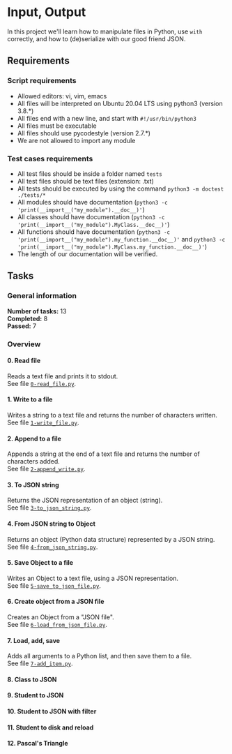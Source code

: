 # Input, Output
In this project we'll learn how to manipulate files in Python, use `with` correctly, and how to (de)serialize with our good friend JSON.<br/>
## Requirements
### Script requirements
* Allowed editors: vi, vim, emacs
* All files will be interpreted on Ubuntu 20.04 LTS using python3 (version 3.8.*)
* All files end with a new line, and start with `#!/usr/bin/python3`
* All files must be executable
* All files should use pycodestyle (version 2.7.*)
* We are not allowed to import any module
### Test cases requirements
* All test files should be inside a folder named `tests`
* All test files should be text files (extension: .txt)
* All tests should be executed by using the command `python3 -m doctest ./tests/*`
* All modules should have documentation (`python3 -c 'print(__import__("my_module").__doc__)'`)
* All classes should have documentation (`python3 -c 'print(__import__("my_module").MyClass.__doc__)'`)
* All functions should have documentation (`python3 -c 'print(__import__("my_module").my_function.__doc__)'` and `python3 -c 'print(__import__("my_module").MyClass.my_function.__doc__)'`)
* The length of our documentation will be verified.
## Tasks
### General information
__Number of tasks:__ 13<br/>
__Completed:__ 8<br/>
__Passed:__ 7<br/>
### Overview
#### 0. Read file
Reads a text file and prints it to stdout.<br/>
See file [`0-read_file.py`](./0-read_file.py).
#### 1. Write to a file
Writes a string to a text file and returns the number of characters written.<br/>
See file [`1-write_file.py`](./1-write_file.py).
#### 2. Append to a file
Appends a string at the end of a text file and returns the number of characters added.<br/>
See file [`2-append_write.py`](./2-append_write.py).
#### 3. To JSON string
Returns the JSON representation of an object (string).<br/>
See file [`3-to_json_string.py`](./3-to_json_string.py).
#### 4. From JSON string to Object
Returns an object (Python data structure) represented by a JSON string.<br/>
See file [`4-from_json_string.py`](./4-from_json_string.py).
#### 5. Save Object to a file
Writes an Object to a text file, using a JSON representation.<br/>
See file [`5-save_to_json_file.py`](./5-save_to_json_file.py).
#### 6. Create object from a JSON file
Creates an Object from a "JSON file".<br/>
See file [`6-load_from_json_file.py`](./6-load_from_json_file.py).
#### 7. Load, add, save
Adds all arguments to a Python list, and then save them to a file.<br/>
See file [`7-add_item.py`](./7-add_item.py).
#### 8. Class to JSON

#### 9. Student to JSON

#### 10. Student to JSON with filter

#### 11. Student to disk and reload

#### 12. Pascal's Triangle
